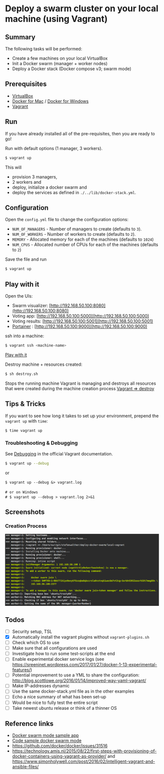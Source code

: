 # Deploy a swarm cluster on your local machine (using Vagrant)

## Summary

The following tasks will be performed:

- Create a few machines on your local VirtualBox
- Init a Docker swarm (manager + worker nodes)
- Deploy a Docker stack (Docker compose v3; swarm mode)


## Prerequisites

- [VirtualBox](https://www.virtualbox.org/)
- [Docker for Mac](https://docs.docker.com/docker-for-mac/) / [Docker for Windows](https://docs.docker.com/docker-for-windows/)
- [Vagrant](https://www.vagrantup.com/)

## Run

If you have already installed all of the pre-requisites, then you are ready to go!

Run with default options (1 manager, 3 workers).

```sh
$ vagrant up
```

This will 

- provision 3 managers, 
- 2 workers and 
- deploy, initialize a docker swarm and 
- deploy the services as defined in `./../lib/docker-stack.yml`.

## Configuration

Open the `config.yml` file to change the configuration options:

- `NUM_OF_MANAGERS` - Number of managers to create (defaults to `3`).
- `NUM_OF_WORKERS` - Number of workers to create (defaults to `2`).
- `MEMORY` - Allocated memory for each of the machines (defaults to `1024`)
- `NUM_CPUS` - Allocated number of CPUs for each of the machines (defaults to `2`)

Save the file and run

```sh
$ vagrant up
```

## Play with it

Open the UIs:

- Swarm visualizer: [http://192.168.50.100:8080](http://192.168.50.100:8080) 
- Voting app: [http://192.168.50.100:5000](http://192.168.50.100:5000)
- Voting results: [http://192.168.50.100:5001](http://192.168.50.100:5001)
- [Portainer](http://portainer.io/) : [http://192.168.50.100:9000](http://192.168.50.100:9000)

ssh into a machine:
```sh
$ vagrant ssh <machine-name>
```

[Play with it](./docs/play-with-it.md)

Destroy machine + resources created:
```sh
$ sh destroy.sh
```
Stops the running machine Vagrant is managing and destroys all resources that were created during the machine creation process
[Vagrant => destroy](https://www.vagrantup.com/docs/cli/destroy.html)

## Tips & Tricks

If you want to see how long it takes to set up your environment, prepend the `vagrant up` with `time`:

```sh
$ time vagrant up
```

### Troubleshooting & Debugging

See [Debugging](https://www.vagrantup.com/docs/other/debugging.html) in the official Vagrant documentation.

```sh
$ vagrant up --debug
```

or 

```shvagra
$ vagrant up --debug &> vagrant.log

# or on Windows
# $ vagrant up --debug > vagrant.log 2>&1
```



## Screenshots

### Creation Process

![vagrant-up](./images/vagrant-up.png)


## Todos

- [ ] Security setup, TSL
- [x] Automatically install the vagrant plugins without `vagrant-plugins.sh`
- [ ] Check which OS to use
- [ ] Make sure that all configurations are used
- [ ] Investigate how to run some test-scripts at the end
- [ ] Enable experimental docker service logs (see https://sreeninet.wordpress.com/2017/01/27/docker-1-13-experimental-features/)
- [ ] Potential improvement to use a YML to share the configuration: http://blog.scottlowe.org/2016/01/14/improved-way-yaml-vagrant/
- [ ] Make IP-addresses dynamic
- [ ] Use the same docker-stack.yml file as in the other examples
- [ ] Echo a nice summary of what has been set-up
- [ ] Would be nice to fully test the entire script
- [ ] Take newest ubuntu release or think of a thinner OS

## Reference links

- [Docker swarm mode sample app](https://docs.docker.com/engine/getstarted-voting-app/) 
- [Code sample docker swarm mode](https://github.com/eyal-lupu/vagrant-docker-swarm-mode/blob/master/Vagrantfile)
- https://github.com/docker/docker/issues/31516
- https://technology.amis.nl/2015/08/22/first-steps-with-provisioning-of-docker-containers-using-vagrant-as-provider/ and https://www.simonholywell.com/post/2016/02/intelligent-vagrant-and-ansible-files/